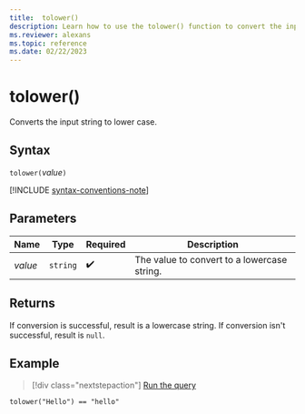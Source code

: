 ```yaml
---
title:  tolower()
description: Learn how to use the tolower() function to convert the input string to lower case.
ms.reviewer: alexans
ms.topic: reference
ms.date: 02/22/2023
---
```

# tolower()

Converts the input string to lower case.

## Syntax

`tolower(`*value*`)`

[!INCLUDE [syntax-conventions-note](../../includes/syntax-conventions-note.md)]

## Parameters

| Name | Type | Required | Description |
|--|--|--|--|
| *value* | `string` |  :heavy_check_mark: | The value to convert to a lowercase string.|

## Returns

If conversion is successful, result is a lowercase string.
If conversion isn't successful, result is `null`.

## Example

> [!div class="nextstepaction"]
> <a href="https://dataexplorer.azure.com/clusters/help/databases/Samples?query=H4sIAAAAAAAAAysoyswrUSjJz8kvTy3SUPJIzcnJV9JUsLVVUMoAswH4X1SGIQAAAA==" target="_blank">Run the query</a>

```kusto
tolower("Hello") == "hello"
```

